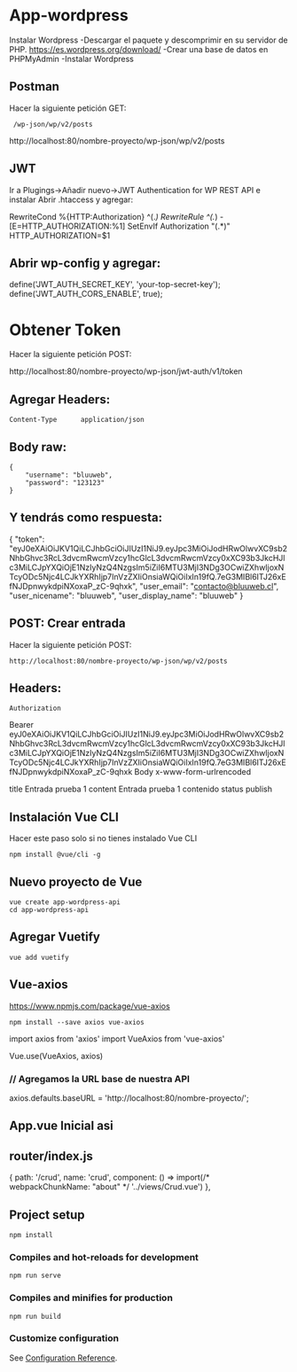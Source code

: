 # App-wordpress
Instalar Wordpress
-Descargar el paquete y descomprimir en su servidor de PHP. https://es.wordpress.org/download/
-Crear una base de datos en PHPMyAdmin
-Instalar Wordpress


## Postman
Hacer la siguiente petición GET:
```
 /wp-json/wp/v2/posts
```
http://localhost:80/nombre-proyecto/wp-json/wp/v2/posts


## JWT
Ir a Plugings->Añadir nuevo->JWT Authentication for WP REST API e instalar
Abrir .htaccess y agregar:

RewriteCond %{HTTP:Authorization} ^(.*)
RewriteRule ^(.*) - [E=HTTP_AUTHORIZATION:%1]
SetEnvIf Authorization "(.*)" HTTP_AUTHORIZATION=$1

## Abrir wp-config y agregar:

define('JWT_AUTH_SECRET_KEY', 'your-top-secret-key');
define('JWT_AUTH_CORS_ENABLE', true);

# Obtener Token
Hacer la siguiente petición POST:

http://localhost:80/nombre-proyecto/wp-json/jwt-auth/v1/token

## Agregar Headers:

```
Content-Type      application/json
```

## Body raw:
```
{
	"username": "bluuweb",
	"password": "123123"
}
```

## Y tendrás como respuesta:

{
    "token": "eyJ0eXAiOiJKV1QiLCJhbGciOiJIUzI1NiJ9.eyJpc3MiOiJodHRwOlwvXC9sb2NhbGhvc3RcL3dvcmRwcmVzcy1hcGlcL3dvcmRwcmVzcy0xXC93b3JkcHJlc3MiLCJpYXQiOjE1NzIyNzQ4NzgsIm5iZiI6MTU3MjI3NDg3OCwiZXhwIjoxNTcyODc5Njc4LCJkYXRhIjp7InVzZXIiOnsiaWQiOiIxIn19fQ.7eG3MIBl6ITJ26xEfNJDpnwykdpiNXoxaP_zC-9qhxk",
    "user_email": "contacto@bluuweb.cl",
    "user_nicename": "bluuweb",
    "user_display_name": "bluuweb"
}

## POST: Crear entrada
Hacer la siguiente petición POST:

```
http://localhost:80/nombre-proyecto/wp-json/wp/v2/posts
```
## Headers:

```
Authorization
```

Bearer eyJ0eXAiOiJKV1QiLCJhbGciOiJIUzI1NiJ9.eyJpc3MiOiJodHRwOlwvXC9sb2NhbGhvc3RcL3dvcmRwcmVzcy1hcGlcL3dvcmRwcmVzcy0xXC93b3JkcHJlc3MiLCJpYXQiOjE1NzIyNzQ4NzgsIm5iZiI6MTU3MjI3NDg3OCwiZXhwIjoxNTcyODc5Njc4LCJkYXRhIjp7InVzZXIiOnsiaWQiOiIxIn19fQ.7eG3MIBl6ITJ26xEfNJDpnwykdpiNXoxaP_zC-9qhxk
Body x-www-form-urlrencoded

title     Entrada prueba 1
content   Entrada prueba 1 contenido
status    publish

## Instalación Vue CLI
Hacer este paso solo si no tienes instalado Vue CLI
```
npm install @vue/cli -g
```

## Nuevo proyecto de Vue
```
vue create app-wordpress-api
cd app-wordpress-api
```

## Agregar Vuetify
```
vue add vuetify
```

## Vue-axios
https://www.npmjs.com/package/vue-axios

```
npm install --save axios vue-axios
```

import axios from 'axios'
import VueAxios from 'vue-axios'
 
Vue.use(VueAxios, axios)

### // Agregamos la URL base de nuestra API
axios.defaults.baseURL = 'http://localhost:80/nombre-proyecto/';

## App.vue Inicial asi
<template>
  <v-app>
    <v-content>
      <router-view></router-view>
    </v-content>
  </v-app>
</template>

## router/index.js
{
  path: '/crud',
  name: 'crud',
  component: () => import(/* webpackChunkName: "about" */ '../views/Crud.vue')
},
## Project setup

```
npm install
```

### Compiles and hot-reloads for development
```
npm run serve
```

### Compiles and minifies for production
```
npm run build
```

### Customize configuration
See [Configuration Reference](https://cli.vuejs.org/config/).
